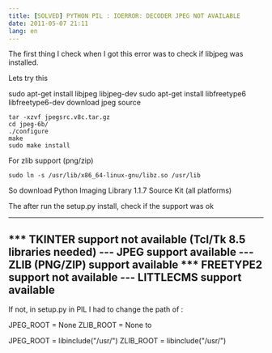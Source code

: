 ```yaml
---
title: [SOLVED] PYTHON PIL : IOERROR: DECODER JPEG NOT AVAILABLE
date: 2011-05-07 21:11
lang: en
---
```


The first thing I check when I got this error was to check if libjpeg was installed.

Lets try this

sudo apt-get install libjpeg libjpeg-dev
sudo apt-get install libfreetype6 libfreetype6-dev
download jpeg source

    tar -xzvf jpegsrc.v8c.tar.gz
    cd jpeg-6b/
    ./configure
    make
    sudo make install
For zlib support (png/zip)

    sudo ln -s /usr/lib/x86_64-linux-gnu/libz.so /usr/lib
So download Python Imaging Library 1.1.7 Source Kit (all platforms)

The after run the setup.py install, check if the support was ok

--------------------------------------------------------------------
*** TKINTER support not available (Tcl/Tk 8.5 libraries needed)
--- JPEG support available
--- ZLIB (PNG/ZIP) support available
*** FREETYPE2 support not available
--- LITTLECMS support available
--------------------------------------------------------------------

If not, in setup.py in PIL I had to change the path of :

JPEG_ROOT = None
ZLIB_ROOT = None
to

JPEG_ROOT = libinclude("/usr/")
ZLIB_ROOT = libinclude("/usr/")
